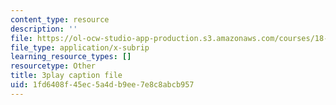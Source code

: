 ```yaml
---
content_type: resource
description: ''
file: https://ol-ocw-studio-app-production.s3.amazonaws.com/courses/18-01sc-single-variable-calculus-fall-2010/1fd6408f45ec5a4db9ee7e8c8abcb957_eHJuAByQf5A.vtt
file_type: application/x-subrip
learning_resource_types: []
resourcetype: Other
title: 3play caption file
uid: 1fd6408f-45ec-5a4d-b9ee-7e8c8abcb957
---
```

